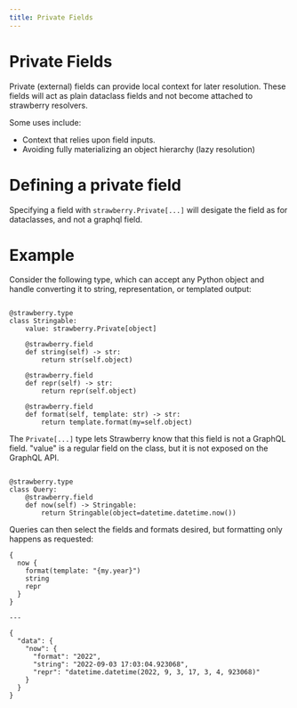 ```yaml
---
title: Private Fields
---
```


# Private Fields

Private (external) fields can provide local context for later resolution.
These fields will act as plain dataclass fields and not become attached to
strawberry resolvers.

Some uses include:

- Context that relies upon field inputs.
- Avoiding fully materializing an object hierarchy (lazy resolution)

# Defining a private field

Specifying a field with `strawberry.Private[...]` will desigate the field
as for dataclasses, and not a graphql field.

# Example

Consider the following type, which can accept any Python object and handle
converting it to string, representation, or templated output:

```

@strawberry.type
class Stringable:
    value: strawberry.Private[object]

    @strawberry.field
    def string(self) -> str:
        return str(self.object)

    @strawberry.field
    def repr(self) -> str:
        return repr(self.object)

    @strawberry.field
    def format(self, template: str) -> str:
        return template.format(my=self.object)

```

The `Private[...]` type lets Strawberry know that this field is not a GraphQL field. "value" is a regular field on the class, but it is not exposed on the GraphQL API.

```

@strawberry.type
class Query:
    @strawberry.field
    def now(self) -> Stringable:
        return Stringable(object=datetime.datetime.now())

```

Queries can then select the fields and formats desired, but formatting only
happens as requested:

```graphql+json
{
  now {
    format(template: "{my.year}")
    string
    repr
  }
}

---

{
  "data": {
    "now": {
      "format": "2022",
      "string": "2022-09-03 17:03:04.923068",
      "repr": "datetime.datetime(2022, 9, 3, 17, 3, 4, 923068)"
    }
  }
}
```
